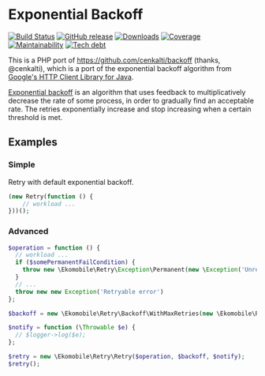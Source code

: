 # Exponential Backoff

[![Build Status][travis image]][travis]
[![GitHub release][release image]][release]
[![Downloads][downloads image]][downloads]
[![Coverage][codeclimate coverage image]][codeclimate]
[![Maintainability][codeclimate maintainability image]][codeclimate]
[![Tech debt][codeclimate tech debt image]][codeclimate]

This is a PHP port of https://github.com/cenkalti/backoff
(thanks, @cenkalti), which is a port of the exponential backoff algorithm
from [Google's HTTP Client Library for Java][google-http-java-client].

[Exponential backoff][exponential backoff wiki]
is an algorithm that uses feedback to multiplicatively decrease the rate of some process,
in order to gradually find an acceptable rate.
The retries exponentially increase and stop increasing when a certain threshold is met.

[travis]: https://travis-ci.org/ekomobile/retry
[travis image]: https://travis-ci.org/ekomobile/retry.svg

[release]: https://github.com/ekomobile/retry/releases
[release image]: https://img.shields.io/github/release/ekomobile/retry.svg

[downloads]: https://packagist.org/packages/ekomobile/retry
[downloads image]: https://img.shields.io/packagist/dt/ekomobile/retry.svg

[codeclimate]: https://codeclimate.com/github/ekomobile/retry
[codeclimate coverage image]: https://img.shields.io/codeclimate/coverage/ekomobile/retry.svg
[codeclimate maintainability image]: https://img.shields.io/codeclimate/maintainability-percentage/ekomobile/retry.svg
[codeclimate tech debt image]: https://img.shields.io/codeclimate/tech-debt/ekomobile/retry.svg

[google-http-java-client]: https://github.com/google/google-http-java-client/blob/da1aa993e90285ec18579f1553339b00e19b3ab5/google-http-client/src/main/java/com/google/api/client/util/ExponentialBackOff.java
[exponential backoff wiki]: http://en.wikipedia.org/wiki/Exponential_backoff

## Examples

### Simple
Retry with default exponential backoff.
```php
(new Retry(function () {
    // workload ...
}))();

```

### Advanced

```php
$operation = function () {
  // workload ...
  if ($somePermanentFailCondition) {
    throw new \Ekomobile\Retry\Exception\Permanent(new \Exception('Unretryable error'))
  }
  // ...
  throw new new Exception('Retryable error')
};

$backoff = new \Ekomobile\Retry\Backoff\WithMaxRetries(new \Ekomobile\Retry\Backoff\Exponential(), 5);

$notify = function (\Throwable $e) {
  // $logger->log($e);
};

$retry = new \Ekomobile\Retry\Retry($operation, $backoff, $notify);
$retry();
```
